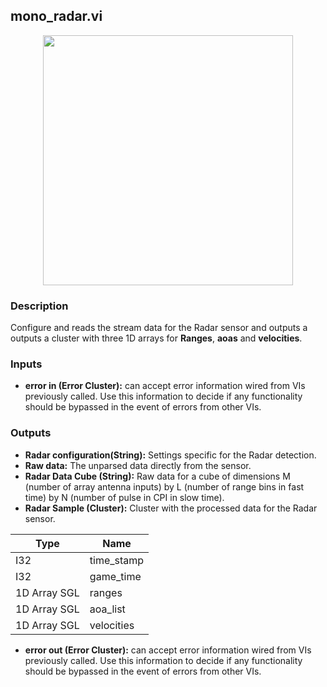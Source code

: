 ## mono_radar.vi
<p align="center">
<img src="https://github.com/monoDriveIO/client/raw/master/WikiPhotos/LV_client/sensors/mono__radarc.png" width="400"  />
</p>

### Description
Configure and reads the stream data for the Radar sensor and outputs a outputs a cluster with three 1D arrays for **Ranges**, **aoas** and **velocities**.

### Inputs
- **error in (Error Cluster):** can accept error information wired from VIs previously called. Use this information to decide if any functionality should be bypassed in the event of errors from other VIs.

### Outputs
- **Radar configuration(String):** Settings specific for the Radar detection.
- **Raw data:** The unparsed data directly from the sensor.
- **Radar Data Cube (String):** Raw data for a cube of dimensions M (number of array antenna inputs) by L (number of range bins in fast time) by N (number of pulse in CPI in slow time).
- **Radar Sample (Cluster):** Cluster with the processed data for the Radar sensor.

| Type  | Name   |
| ------------ | ------------ |
|I32  | time_stamp |
|I32 | game_time  |
|1D Array SGL | ranges  |
|1D Array SGL  | aoa_list |
|1D Array SGL | velocities |

- **error out (Error Cluster):** can accept error information wired from VIs previously called. Use this information to decide if any functionality should be bypassed in the event of errors from other VIs.

